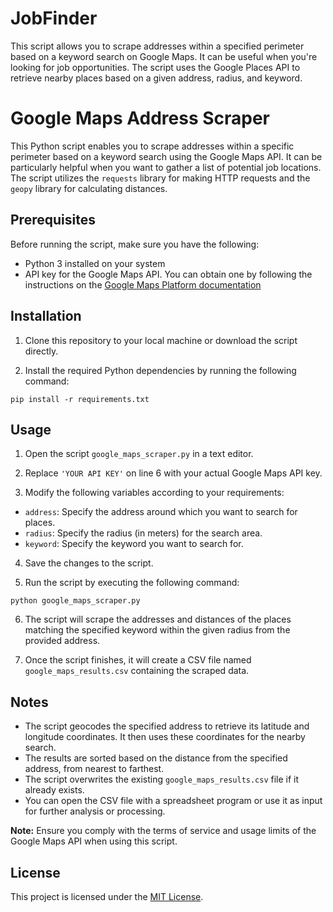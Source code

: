 # JobFinder
This script allows you to scrape addresses within a specified perimeter based on a keyword search on Google Maps. It can be useful when you're looking for job opportunities. The script uses the Google Places API to retrieve nearby places based on a given address, radius, and keyword.

# Google Maps Address Scraper

This Python script enables you to scrape addresses within a specific perimeter based on a keyword search using the Google Maps API. It can be particularly helpful when you want to gather a list of potential job locations. The script utilizes the `requests` library for making HTTP requests and the `geopy` library for calculating distances.

## Prerequisites

Before running the script, make sure you have the following:

- Python 3 installed on your system
- API key for the Google Maps API. You can obtain one by following the instructions on the [Google Maps Platform documentation](https://developers.google.com/maps/gmp-get-started)

## Installation

1. Clone this repository to your local machine or download the script directly.

2. Install the required Python dependencies by running the following command:

```
pip install -r requirements.txt
```

## Usage

1. Open the script `google_maps_scraper.py` in a text editor.

2. Replace `'YOUR API KEY'` on line 6 with your actual Google Maps API key.

3. Modify the following variables according to your requirements:

- `address`: Specify the address around which you want to search for places.
- `radius`: Specify the radius (in meters) for the search area.
- `keyword`: Specify the keyword you want to search for.

4. Save the changes to the script.

5. Run the script by executing the following command:

```
python google_maps_scraper.py
```

6. The script will scrape the addresses and distances of the places matching the specified keyword within the given radius from the provided address.

7. Once the script finishes, it will create a CSV file named `google_maps_results.csv` containing the scraped data.

## Notes

- The script geocodes the specified address to retrieve its latitude and longitude coordinates. It then uses these coordinates for the nearby search.
- The results are sorted based on the distance from the specified address, from nearest to farthest.
- The script overwrites the existing `google_maps_results.csv` file if it already exists.
- You can open the CSV file with a spreadsheet program or use it as input for further analysis or processing.

**Note:** Ensure you comply with the terms of service and usage limits of the Google Maps API when using this script.

## License

This project is licensed under the [MIT License](LICENSE).
